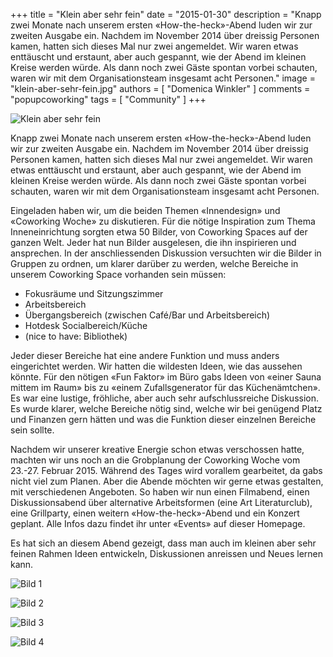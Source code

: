 +++
title = "Klein aber sehr fein"
date = "2015-01-30"
description = "Knapp zwei Monate nach unserem ersten «How-the-heck»-Abend luden wir zur zweiten Ausgabe ein. Nachdem im November 2014 über dreissig Personen kamen, hatten sich dieses Mal nur zwei angemeldet. Wir waren etwas enttäuscht und erstaunt, aber auch gespannt, wie der Abend im kleinen Kreise werden würde. Als dann noch zwei Gäste spontan vorbei schauten, waren wir mit dem  Organisationsteam insgesamt acht Personen."
image = "klein-aber-sehr-fein.jpg"
authors = [ "Domenica Winkler" ]
comments = "popupcoworking"
tags = [ "Community" ]
+++

![Klein aber sehr fein](klein-aber-sehr-fein.jpg)

<p class="lead">Knapp zwei Monate nach unserem ersten «How-the-heck»-Abend luden wir zur zweiten Ausgabe ein. Nachdem im November 2014 über dreissig Personen kamen, hatten sich dieses Mal nur zwei angemeldet. Wir waren etwas enttäuscht und erstaunt, aber auch gespannt, wie der Abend im kleinen Kreise werden würde. Als dann noch zwei Gäste spontan vorbei schauten, waren wir mit dem  Organisationsteam insgesamt acht Personen.</p>

Eingeladen haben wir, um die beiden Themen «Innendesign» und «Coworking Woche» zu diskutieren. Für die nötige Inspiration zum Thema Inneneinrichtung sorgten etwa 50 Bilder, von Coworking Spaces auf der ganzen Welt. Jeder hat nun Bilder ausgelesen, die ihn inspirieren und ansprechen. In der anschliessenden Diskussion versuchten wir die Bilder in Gruppen zu ordnen, um klarer darüber zu werden, welche Bereiche in unserem Coworking Space vorhanden sein müssen:

* Fokusräume und Sitzungszimmer
* Arbeitsbereich
* Übergangsbereich (zwischen Café/Bar und Arbeitsbereich)
* Hotdesk Socialbereich/Küche 
* (nice to have: Bibliothek)

Jeder dieser Bereiche hat eine andere Funktion und muss anders eingerichtet werden. Wir hatten die wildesten Ideen, wie das aussehen könnte. Für den nötigen «Fun Faktor» im Büro gabs Ideen von «einer Sauna mittem im Raum» bis zu «einem Zufallsgenerator für das Küchenämtchen». Es war eine lustige, fröhliche, aber auch sehr aufschlussreiche Diskussion. Es wurde klarer, welche Bereiche nötig sind, welche wir bei genügend Platz und Finanzen gern hätten und was die Funktion dieser einzelnen Bereiche sein sollte.

Nachdem wir unserer kreative Energie schon etwas verschossen hatte, machten wir uns noch an die Grobplanung der Coworking Woche vom 23.-27. Februar 2015. Während des Tages wird vorallem gearbeitet, da gabs nicht viel zum Planen. Aber die Abende möchten wir gerne etwas gestalten, mit verschiedenen Angeboten. So haben wir nun einen Filmabend, einen Diskussionsabend über alternative Arbeitsformen (eine Art Literaturclub), eine Grillparty, einen weitern «How-the-heck»-Abend und ein Konzert geplant. Alle Infos dazu findet ihr unter «Events» auf dieser Homepage.

Es hat sich an diesem Abend gezeigt, dass man auch im kleinen aber sehr feinen Rahmen Ideen entwickeln, Diskussionen anreissen und Neues lernen kann.

![Bild 1](image-1.jpg)

![Bild 2](image-2.jpg)

![Bild 3](image-3.jpg)

![Bild 4](image-4.jpg)
